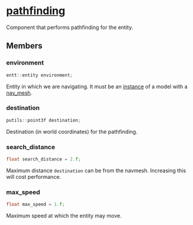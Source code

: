 # [pathfinding](pathfinding.hpp)

Component that performs pathfinding for the entity.

## Members

### environment

```cpp
entt::entity environment;
```
Entity in which we are navigating. It must be an [instance](../../model_instance/data/instance.md) of a model with a [nav_mesh](nav_mesh.md).

### destination

```cpp
putils::point3f destination;
```
Destination (in world coordinates) for the pathfinding.

### search_distance

```cpp
float search_distance = 2.f;
```
Maximum distance `destination` can be from the navmesh. Increasing this will cost performance.

### max_speed

```cpp
float max_speed = 1.f;
```

Maximum speed at which the entity may move.